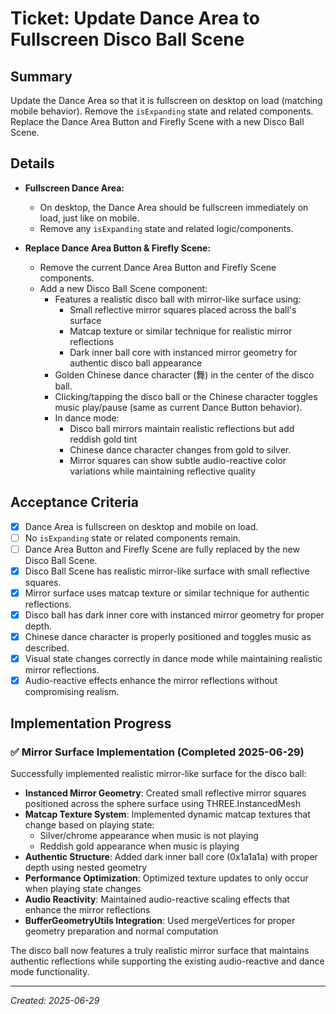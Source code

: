 # Ticket: Update Dance Area to Fullscreen Disco Ball Scene

## Summary

Update the Dance Area so that it is fullscreen on desktop on load (matching mobile behavior). Remove the `isExpanding` state and related components. Replace the Dance Area Button and Firefly Scene with a new Disco Ball Scene.

## Details

- **Fullscreen Dance Area:**

  - On desktop, the Dance Area should be fullscreen immediately on load, just like on mobile.
  - Remove any `isExpanding` state and related logic/components.

- **Replace Dance Area Button & Firefly Scene:**
  - Remove the current Dance Area Button and Firefly Scene components.
  - Add a new Disco Ball Scene component:
    - Features a realistic disco ball with mirror-like surface using:
      - Small reflective mirror squares placed across the ball's surface
      - Matcap texture or similar technique for realistic mirror reflections
      - Dark inner ball core with instanced mirror geometry for authentic disco ball appearance
    - Golden Chinese dance character (舞) in the center of the disco ball.
    - Clicking/tapping the disco ball or the Chinese character toggles music play/pause (same as current Dance Button behavior).
    - In dance mode:
      - Disco ball mirrors maintain realistic reflections but add reddish gold tint
      - Chinese dance character changes from gold to silver.
      - Mirror squares can show subtle audio-reactive color variations while maintaining reflective quality

## Acceptance Criteria

- [x] Dance Area is fullscreen on desktop and mobile on load.
- [ ] No `isExpanding` state or related components remain.
- [ ] Dance Area Button and Firefly Scene are fully replaced by the new Disco Ball Scene.
- [x] Disco Ball Scene has realistic mirror-like surface with small reflective squares.
- [x] Mirror surface uses matcap texture or similar technique for authentic reflections.
- [x] Disco ball has dark inner core with instanced mirror geometry for proper depth.
- [x] Chinese dance character is properly positioned and toggles music as described.
- [x] Visual state changes correctly in dance mode while maintaining realistic mirror reflections.
- [x] Audio-reactive effects enhance the mirror reflections without compromising realism.

## Implementation Progress

### ✅ Mirror Surface Implementation (Completed 2025-06-29)

Successfully implemented realistic mirror-like surface for the disco ball:

- **Instanced Mirror Geometry**: Created small reflective mirror squares positioned across the sphere surface using THREE.InstancedMesh
- **Matcap Texture System**: Implemented dynamic matcap textures that change based on playing state:
  - Silver/chrome appearance when music is not playing
  - Reddish gold appearance when music is playing
- **Authentic Structure**: Added dark inner ball core (0x1a1a1a) with proper depth using nested geometry
- **Performance Optimization**: Optimized texture updates to only occur when playing state changes
- **Audio Reactivity**: Maintained audio-reactive scaling effects that enhance the mirror reflections
- **BufferGeometryUtils Integration**: Used mergeVertices for proper geometry preparation and normal computation

The disco ball now features a truly realistic mirror surface that maintains authentic reflections while supporting the existing audio-reactive and dance mode functionality.

---

_Created: 2025-06-29_
